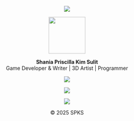 <p align="center">
  <img src="https://readme-typing-svg.herokuapp.com?font=JetBrains+Mono&size=22&duration=2000&pause=2000&color=F7F7F7&center=true&vCenter=true&multiline=true&width=600&height=50&lines=Kreatives+Chaos+mit+System." />
</p>

<p align="center">
  <img src="https://media0.giphy.com/media/v1.Y2lkPTc5MGI3NjExbmpnMWZobnM5bjNtMGRzMG9tODg1dXF6NXVyMXBhMTlxbW5rb2Q1eiZlcD12MV9pbnRlcm5hbF9naWZfYnlfaWQmY3Q9Zw/xgBVs4YDslyVNEIl9p/giphy.gif" height="100px"/>
</p>

<p align="center">
  <strong>Shania Priscilla Kim Sulit</strong>  
  <br>  
  Game Developer & Writer | 3D Artist | Programmer  
</p>

<p align="center">
  <img src="https://readme-typing-svg.herokuapp.com?font=JetBrains+Mono&size=22&duration=2000&pause=2000&color=F7F7F7&center=true&vCenter=true&width=600&height=50&lines=─────────────────────:3─────────────────────">
</p>

<p align="center">
  <img src="https://skillicons.dev/icons?i=unity,godot,blender,cs,cpp,python,js,php,mysql,figma&theme=dark" />
</p>

<p align="center">
  <img src="https://readme-typing-svg.herokuapp.com?font=JetBrains+Mono&size=22&duration=2000&pause=2000&color=F7F7F7&center=true&vCenter=true&width=600&height=50&lines=─────────────────────:3─────────────────────">
</p>

<p align="center">© 2025 SPKS</p>
